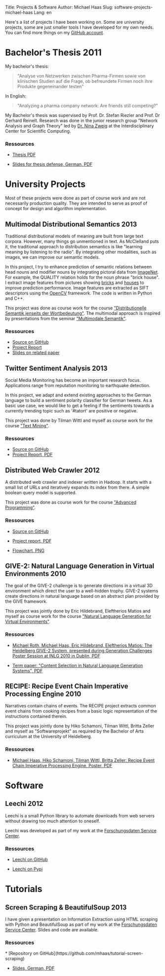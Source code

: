 Title: Projects & Software
Author: Michael Haas
Slug: software-projects-michael-haas
Lang: en

Here's a list of projects I have been working on. Some are university projects,
some are just smaller tools I have developed for my own needs.
You can find more things on my [GitHub account](https://github.com/mhaas?tab=repositories).

Bachelor's Thesis <span class="item-date">2011</span>
=====================================================
My bachelor's thesis:
> "Analyse von Netzwerken zwischen Pharma-Firmen sowie von
klinischen Studien auf die Frage, ob befreundete Firmen noch ihre
Produkte gegeneinander testen"

In English:
> "Analyzing a pharma company network: Are friends still competing?"

My Bachelor's thesis was supervised by Prof. Dr. Stefan Riezler and
Prof. Dr Gerhard Reinelt. Research was done in
the junior research group "Network Analysis and Graph Theory" led by
[Dr. Nina Zweig](http://www.ninasnet.de/) at the Interdisciplinary Center
for Scientific Computing.

<h3 class="item-ressources-header">Ressources</h3>

<div class="item-ressources" markdown>

* [Thesis PDF](|filename|/downloads/ba-thesis/ba.pdf)

* [Slides for thesis defense, German, PDF](|filename|/downloads/ba-thesis/pres_pruefung.pdf)

</div>


University Projects
===================
Most of these projects were done as part of course work and are not necessarily
production quality. They are intended to serve as proof of concept for
design and algorithm implementation.


Multimodal Distributional Semantics <span class="item-date">2013</span>
-----------------------------------------------------------------------
Traditional distributional models of meaning are built from large text corpora.
However, many things go unmentioned in text. As McClelland puts it,
the traditional approach to distribution semantics is like "learning meaning
by listening to the radio". By integrating other modalities, such as images,
we can improve our semantic models.

In this project, I try to enhance prediction of semantic relations between
head nouns and modifier nouns by integrating pictoral data from
[ImageNet](http://www.image-net.org/). For example, the QUALITY relation
holds for the noun phrase "brick house". I extract image features
from pictures showing [bricks](http://www.image-net.org/synset?wnid=n02897820) and
[houses](http://www.image-net.org/synset?wnid=n03544360) to improve prediction performance.
Image features are extracted as SIFT descriptors using the [OpenCV](http://www.opencv.org/)
framework. The code is written in Python and C++.

This project was done as course work for the course
["Distributionelle Semantik jenseits der Wortbedeutung"](http://www.cl.uni-heidelberg.de/courses/ss13/distribsem/).
The multimodal approach is inspired by presentations from the seminar
["Multimodale Semantik"](http://www.cl.uni-heidelberg.de/courses/ss13/multisem/).

<h3 class="item-ressources-header">Ressources</h3>

<div class="item-ressources" markdown>

* [Source on GitHub](https://github.com/mhaas/semrel-pictoral)
* [Project Report](|filename|/downloads/semrel-pictoral/report.pdf)
* [Slides on related paper](|filename|/downloads/semrel-pictoral/slides.pdf)

</div>



Twitter Sentiment Analysis <span class="item-date">2013</span>
--------------------------------------------------------------
Social Media Monitoring has become an important research
focus. Applications range from reputation monitoring to earthquake detection.

In this project, we adapt and extend existing approaches to the German language
to build a sentiment polarity classifier for German tweets. As a basic use case,
we would like to get a feeling if the sentiments towards a currently trending topic
such as '#tatort' are positive or negative.

This project was done by Tilman Wittl and myself as course work
for the course ["Text Mining"](http://www.cl.uni-heidelberg.de/courses/ws12/textmining/).

<h3 class="item-ressources-header">Ressources</h3>

<div class="item-ressources" markdown>

* [Source on GitHub](https://github.com/mhaas/twitter-sentiment-analysis)
* [Project Report, PDF](|filename|/downloads/twitter-sentiment-analysis/report.pdf)

</div>

Distributed Web Crawler <span class="item-date">2012</span>
-----------------------------------------------------------
A distributed web crawler and indexer written in Hadoop. It starts with a small list
of URLs and iteratively expands its index from there. A simple boolean query model
is supported.

This project was done as course work for the course
["Advanced Programming"](http://www.cl.uni-heidelberg.de/courses/ss12/advancedprog/).


<h3 class="item-ressources-header">Ressources</h3>

<div class="item-ressources" markdown>

* [Source on GitHub](https://github.com/mhaas/distributed-crawl)

* [Project report, PDF](|filename|/downloads/distributed-crawler/report.pdf)

* [Flowchart, PNG](|filename|/downloads/distributed-crawler/flowchart.png)

</div>

GIVE-2: Natural Language Generation in Virtual Environments <span class="item-date">2010</span>
---------------------------------------------------------------------------------------
The goal of the GIVE-2 challenge is to generate directions in a virtual 3D environment
which direct the user to a well-hidden trophy. GIVE-2 systems create directions in
natural language based on an abstract plan provided by the GIVE framework.

This project was jointly done by Eric Hildebrand, Eleftherios Matios and myself as course
work for the course
["Natural Language Generation for Virtual Environments"](http://www.cl.uni-heidelberg.de/courses/ws09/generation/).

<h3 class="item-ressources-header">Ressources</h3>

<div class="item-ressources" markdown>

* [Michael Roth, Michael Haas, Eric Hildebrand, Eleftherios Matios: The Heidelberg GIVE-2 System, presented during Generation Challenges Poster Session at INLG 2010 in Dublin, PDF](|filename|/downloads/give2/GIVE-2-Heidelberg.pdf)

* [Term paper: "Content Selection in Natural Language Generation Systems", PDF](|filename|/downloads/give2/hausarbeit.pdf)

</div>

RECIPE: Recipe Event Chain Imperative Processing Engine <span class="item-date">2010</span>
-------------------------------------------------------
Narratives contain chains of events. The RECIPE project extracts common event chains from cooking recipes from a basic logic representation
of the instructions contained therein.

This project was jointly done by Hiko Schamoni, Tilman Wittl, Britta Zeller and myself as "Softwareprojekt" as
required by the Bachelor of Arts curriculum at the University of Heidelberg.

<h3 class="item-ressources-header">Ressources</h3>
<div class="item-ressources" markdown>

* [Michael Haas, Hiko Schamoni, Tilman Wittl, Britta Zeller: Recipe Event Chain Imperative Processing Engine, Poster, PDF]()

</div>


Software
========
Leechi <span class="item-date">2012</span>
-------------------------------------------
Leechi is a small Python library to automate downloads from web servers
without drawing too much attention to oneself.

Leechi was developed as part of my work at the
[Forschungsdaten Service Center](http://service.informatik.uni-mannheim.de/).

<h3 class="item-ressources-header">Ressources</h3>

<div class="item-ressources" markdown>

* [Leechi on GitHub](https://github.com/mhaas/leechi)

* [Leechi on Pypi](https://pypi.python.org/pypi/Leechi/)

</div>


Tutorials
=========
Screen Scraping & BeautifulSoup <span class="item-date">2013</span>
-------------------------------------------------------------------
I have given a presentation on Information Extraction using
HTML scraping with Python and
BeautifulSoup as part of my work at the
[Forschungsdaten Service Center](http://service.informatik.uni-mannheim.de/).
Slides and code are available.

<h3 class="item-ressources-header">Ressources</h3>

<div class="item-ressources" markdown>
* [Repository on GitHub](https://github.com/mhaas/tutorial-screen-scraping)

* [Slides, German, PDF](|filename|/downloads/tutorial-screen-scraping/slides.pdf)
</div>



